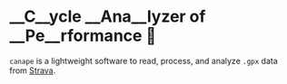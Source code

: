 # __C__ycle __Ana__lyzer of __Pe__rformance :bicyclist:


`canape` is a lightweight software to read, process, and analyze `.gpx` data from [Strava](https://strava.com).

